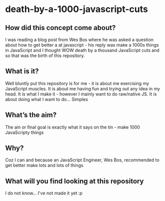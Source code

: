 death-by-a-1000-javascript-cuts
===============================


## How did this concept come about?
I was reading a blog post from Wes Bos where he was asked a question about how to get better a at javascript - his reply was make a 1000s things in JavaScript and I thought WOW death by a thousand JavaScript cuts and so that was the birth of this repository.


## What is it?
Well bluntly put this repository is for me - it is about me exercising my JavaScript muscles. 
It is about me having fun and trying out any idea in my head.
It is what I make it - however I mainly want to do raw/native JS.
It is about doing what I want to do… Simples


## What’s the aim?
The ain or final goal is exactly what it says on the tin - make 1000 JavaScripty things


## Why?
Coz I can and because an JavaScript Engineer, Wes Bos, recommended to get better make lots and lots of things

## What will you find looking at this repository
I do not know... I've not made it yet :p



